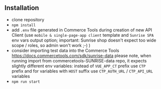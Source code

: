 ## Installation

- clone repository
- `npm install`
- add `.env` file generated in Commerce Tools during creation of new API Client (use `mobile & single-page-app client` template and `Sunrise SPA` env vars output option; important: Sunrise shop doesn't expect too wide scope / roles, so admin won't work ;-) )
- consider importing test data into the Commerce Tools https://docs.commercetools.com/sdk/sunrise-data
  please note, when running import from commercetools-SUNRISE-data repo, it expects slightly different env variables: instead of `VUE_APP_CT` prefix use `CTP` prefix and for variables with `HOST` suffix use `CTP_AUTH_URL` / `CTP_API_URL` variables
- `npm run start`